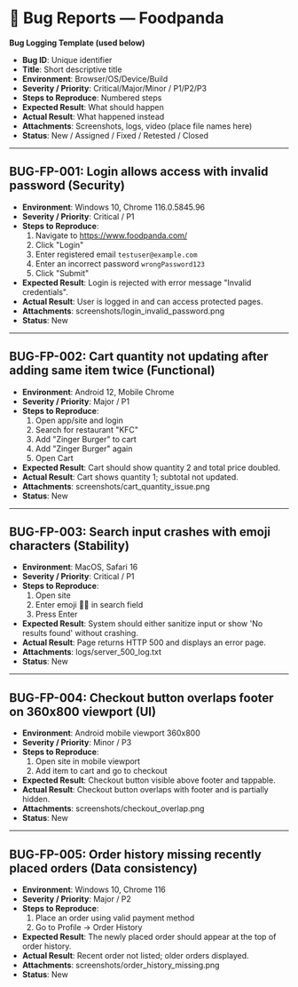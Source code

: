 # 🐞 Bug Reports — Foodpanda 

**Bug Logging Template (used below)**
- **Bug ID**: Unique identifier
- **Title**: Short descriptive title
- **Environment**: Browser/OS/Device/Build
- **Severity / Priority**: Critical/Major/Minor / P1/P2/P3
- **Steps to Reproduce**: Numbered steps
- **Expected Result**: What should happen
- **Actual Result**: What happened instead
- **Attachments**: Screenshots, logs, video (place file names here)
- **Status**: New / Assigned / Fixed / Retested / Closed

---

## BUG-FP-001: Login allows access with invalid password (Security)
- **Environment**: Windows 10, Chrome 116.0.5845.96
- **Severity / Priority**: Critical / P1
- **Steps to Reproduce**:
  1. Navigate to https://www.foodpanda.com/
  2. Click "Login"
  3. Enter registered email `testuser@example.com`
  4. Enter an incorrect password `wrongPassword123`
  5. Click "Submit"
- **Expected Result**: Login is rejected with error message "Invalid credentials".
- **Actual Result**: User is logged in and can access protected pages.
- **Attachments**: screenshots/login_invalid_password.png
- **Status**: New

---

## BUG-FP-002: Cart quantity not updating after adding same item twice (Functional)
- **Environment**: Android 12, Mobile Chrome
- **Severity / Priority**: Major / P1
- **Steps to Reproduce**:
  1. Open app/site and login
  2. Search for restaurant "KFC"
  3. Add "Zinger Burger" to cart
  4. Add "Zinger Burger" again
  5. Open Cart
- **Expected Result**: Cart should show quantity 2 and total price doubled.
- **Actual Result**: Cart shows quantity 1; subtotal not updated.
- **Attachments**: screenshots/cart_quantity_issue.png
- **Status**: New

---

## BUG-FP-003: Search input crashes with emoji characters (Stability)
- **Environment**: MacOS, Safari 16
- **Severity / Priority**: Critical / P1
- **Steps to Reproduce**:
  1. Open site
  2. Enter emoji 🍕🍔 in search field
  3. Press Enter
- **Expected Result**: System should either sanitize input or show 'No results found' without crashing.
- **Actual Result**: Page returns HTTP 500 and displays an error page.
- **Attachments**: logs/server_500_log.txt
- **Status**: New

---

## BUG-FP-004: Checkout button overlaps footer on 360x800 viewport (UI)
- **Environment**: Android mobile viewport 360x800
- **Severity / Priority**: Minor / P3
- **Steps to Reproduce**:
  1. Open site in mobile viewport
  2. Add item to cart and go to checkout
- **Expected Result**: Checkout button visible above footer and tappable.
- **Actual Result**: Checkout button overlaps with footer and is partially hidden.
- **Attachments**: screenshots/checkout_overlap.png
- **Status**: New

---

## BUG-FP-005: Order history missing recently placed orders (Data consistency)
- **Environment**: Windows 10, Chrome 116
- **Severity / Priority**: Major / P2
- **Steps to Reproduce**:
  1. Place an order using valid payment method
  2. Go to Profile -> Order History
- **Expected Result**: The newly placed order should appear at the top of order history.
- **Actual Result**: Recent order not listed; older orders displayed.
- **Attachments**: screenshots/order_history_missing.png
- **Status**: New